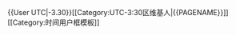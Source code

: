 {{User UTC|-3.30}}<includeonly>[[Category:UTC-3:30区维基人|{{PAGENAME}}]]</includeonly><noinclude>
[[Category:时间用户框模板]]
</noinclude>
